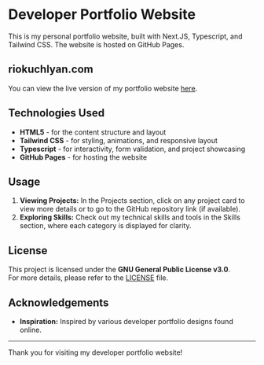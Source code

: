 # Developer Portfolio Website

This is my personal portfolio website, built with Next.JS, Typescript, and Tailwind CSS. The website is hosted on GitHub Pages.

## riokuchlyan.com

You can view the live version of my portfolio website [here](https://riokuchlyan.com).

## Technologies Used

- **HTML5** - for the content structure and layout
- **Tailwind CSS** - for styling, animations, and responsive layout
- **Typescript** - for interactivity, form validation, and project showcasing
- **GitHub Pages** - for hosting the website

## Usage

1. **Viewing Projects:** In the Projects section, click on any project card to view more details or to go to the GitHub repository link (if available).
2. **Exploring Skills:** Check out my technical skills and tools in the Skills section, where each category is displayed for clarity.

## License

This project is licensed under the **GNU General Public License v3.0**.  
For more details, please refer to the [LICENSE](./LICENSE) file.

## Acknowledgements

- **Inspiration:** Inspired by various developer portfolio designs found online.

---

Thank you for visiting my developer portfolio website!
